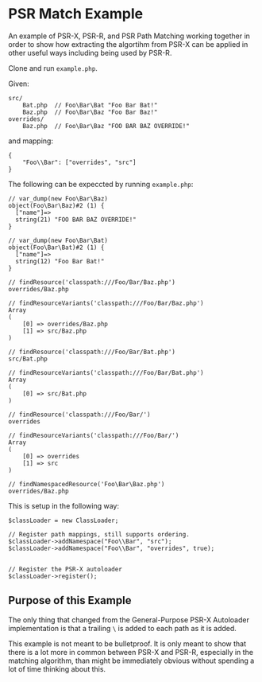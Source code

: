 PSR Match Example
=================

An example of PSR-X, PSR-R, and PSR Path Matching working together in order to
show how extracting the algortihm from PSR-X can be applied in other useful
ways including being used by PSR-R.

Clone and run `example.php`.

Given:

    src/
        Bat.php  // Foo\Bar\Bat "Foo Bar Bat!"
        Baz.php  // Foo\Bar\Baz "Foo Bar Baz!"
    overrides/
        Baz.php  // Foo\Bar\Baz "FOO BAR BAZ OVERRIDE!"

and mapping:

    {
        "Foo\\Bar": ["overrides", "src"]
    }

The following can be expeccted by running `example.php`:

    // var_dump(new Foo\Bar\Baz)
    object(Foo\Bar\Baz)#2 (1) {
      ["name"]=>
      string(21) "FOO BAR BAZ OVERRIDE!"
    }

    // var_dump(new Foo\Bar\Bat)
    object(Foo\Bar\Bat)#2 (1) {
      ["name"]=>
      string(12) "Foo Bar Bat!"
    }

    // findResource('classpath:///Foo/Bar/Baz.php')
    overrides/Baz.php

    // findResourceVariants('classpath:///Foo/Bar/Baz.php')
    Array
    (
        [0] => overrides/Baz.php
        [1] => src/Baz.php
    )

    // findResource('classpath:///Foo/Bar/Bat.php')
    src/Bat.php

    // findResourceVariants('classpath:///Foo/Bar/Bat.php')
    Array
    (
        [0] => src/Bat.php
    )

    // findResource('classpath:///Foo/Bar/')
    overrides

    // findResourceVariants('classpath:///Foo/Bar/')
    Array
    (
        [0] => overrides
        [1] => src
    )

    // findNamespacedResource('Foo\Bar\Baz.php')
    overrides/Baz.php

This is setup in the following way:

    $classLoader = new ClassLoader;

    // Register path mappings, still supports ordering.
    $classLoader->addNamespace("Foo\\Bar", "src");
    $classLoader->addNamespace("Foo\\Bar", "overrides", true);


    // Register the PSR-X autoloader
    $classLoader->register();


Purpose of this Example
-----------------------

The only thing that changed from the General-Purpose PSR-X Autoloader
implementation is that a trailing `\` is added to each path as it is added.

This example is not meant to be bulletproof. It is only meant to show that there
is a lot more in common between PSR-X and PSR-R, especially in the matching
algorithm, than might be immediately obvious without spending a lot of time
thinking about this.
